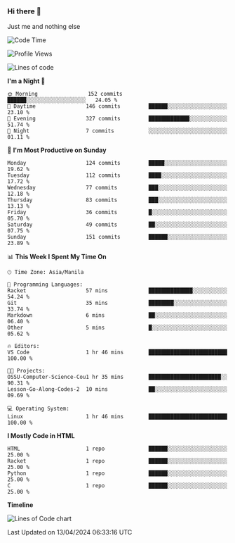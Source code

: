 ### Hi there 👋

Just me and nothing else


<!--START_SECTION:waka-->
![Code Time](http://img.shields.io/badge/Code%20Time-133%20hrs%201%20min-blue)

![Profile Views](http://img.shields.io/badge/Profile%20Views-13-blue)

![Lines of code](https://img.shields.io/badge/From%20Hello%20World%20I%27ve%20Written-1.6%20million%20lines%20of%20code-blue)

**I'm a Night 🦉** 

```text
🌞 Morning                152 commits         ██████░░░░░░░░░░░░░░░░░░░   24.05 % 
🌆 Daytime                146 commits         ██████░░░░░░░░░░░░░░░░░░░   23.10 % 
🌃 Evening                327 commits         █████████████░░░░░░░░░░░░   51.74 % 
🌙 Night                  7 commits           ░░░░░░░░░░░░░░░░░░░░░░░░░   01.11 % 
```
📅 **I'm Most Productive on Sunday** 

```text
Monday                   124 commits         █████░░░░░░░░░░░░░░░░░░░░   19.62 % 
Tuesday                  112 commits         ████░░░░░░░░░░░░░░░░░░░░░   17.72 % 
Wednesday                77 commits          ███░░░░░░░░░░░░░░░░░░░░░░   12.18 % 
Thursday                 83 commits          ███░░░░░░░░░░░░░░░░░░░░░░   13.13 % 
Friday                   36 commits          █░░░░░░░░░░░░░░░░░░░░░░░░   05.70 % 
Saturday                 49 commits          ██░░░░░░░░░░░░░░░░░░░░░░░   07.75 % 
Sunday                   151 commits         ██████░░░░░░░░░░░░░░░░░░░   23.89 % 
```


📊 **This Week I Spent My Time On** 

```text
🕑︎ Time Zone: Asia/Manila

💬 Programming Languages: 
Racket                   57 mins             ██████████████░░░░░░░░░░░   54.24 % 
Git                      35 mins             ████████░░░░░░░░░░░░░░░░░   33.74 % 
Markdown                 6 mins              ██░░░░░░░░░░░░░░░░░░░░░░░   06.40 % 
Other                    5 mins              █░░░░░░░░░░░░░░░░░░░░░░░░   05.62 % 

🔥 Editors: 
VS Code                  1 hr 46 mins        █████████████████████████   100.00 % 

🐱‍💻 Projects: 
OSSU-Computer-Science-Cou1 hr 35 mins        ███████████████████████░░   90.31 % 
Lesson-Go-Along-Codes-2  10 mins             ██░░░░░░░░░░░░░░░░░░░░░░░   09.69 % 

💻 Operating System: 
Linux                    1 hr 46 mins        █████████████████████████   100.00 % 
```

**I Mostly Code in HTML** 

```text
HTML                     1 repo              ██████░░░░░░░░░░░░░░░░░░░   25.00 % 
Racket                   1 repo              ██████░░░░░░░░░░░░░░░░░░░   25.00 % 
Python                   1 repo              ██████░░░░░░░░░░░░░░░░░░░   25.00 % 
C                        1 repo              ██████░░░░░░░░░░░░░░░░░░░   25.00 % 
```



**Timeline**

![Lines of Code chart](https://raw.githubusercontent.com/mauring55/mauring55/main/assets/bar_graph.png)


 Last Updated on 13/04/2024 06:33:16 UTC
<!--END_SECTION:waka-->
